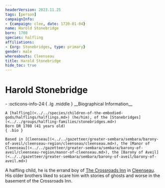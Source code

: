 ```yaml
---
headerVersion: 2023.11.25
tags: [person]
campaignInfo:
- {campaign: clee, date: 1720-01-04}
name: Harold Stonebridge
born: 1708
species: halfling
affiliations:
- {org: Stonebridges, type: primary}
gender: male
whereabouts: Cleenseau
title: Harold Stonebridge
hide_toc: true
---
```


# Harold Stonebridge
<div class="grid cards ext-narrow-margin ext-one-column" markdown>
- :octicons-info-24:{ .lg .middle } __Biographical Information__

    A [halfling](<../../species/children-of-the-embodied-gods/halflings/halflings.md>) (he/him), of the [Stonebridges](<../../groups/halfling-families/stonebridges.md>)  
    Born DR 1708 (41 years old)  
    { .bio }

    Based in [Cleenseau](<../../gazetteer/greater-sembara/sembara/barony-of-aveil/cleenseau-region/cleenseau/cleenseau.md>), the [Manor of Cleenseau](<../../gazetteer/greater-sembara/sembara/barony-of-aveil/cleenseau-region/manor-of-cleenseau.md>), the [Barony of Aveil](<../../gazetteer/greater-sembara/sembara/barony-of-aveil/barony-of-aveil.md>)
</div>



A halfling child, he is the errand boy of [The Crossroads Inn](<../../gazetteer/greater-sembara/sembara/barony-of-aveil/cleenseau-region/cleenseau/the-crossroads-inn.md>) in [Cleenseau](<../../gazetteer/greater-sembara/sembara/barony-of-aveil/cleenseau-region/cleenseau/cleenseau.md>). His older brothers liked to scare him with stories of ghosts and worse in the basement of the Crossroads Inn. 


